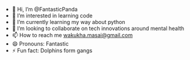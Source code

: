 - 👋 Hi, I’m @FantasticPanda
- 👀 I’m interested in learning code
- 🌱 I’m currently learning my way about python
- 💞️ I’m looking to collaborate on tech innovations around mental health
- 📫 How to reach me wakukha.masai@gmail.com
- 😄 Pronouns: Fantastic
- ⚡ Fun fact: Dolphins form gangs

<!---
FantasticPanda/FantasticPanda is a ✨ special ✨ repository because its `README.md` (this file) appears on your GitHub profile.
You can click the Preview link to take a look at your changes.
--->
